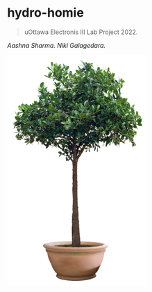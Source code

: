 # hydro-homie

> uOttawa Electronis III Lab Project 2022.

_Aashna Sharma. Niki Galagedara._

![alt text](./plant.png)
